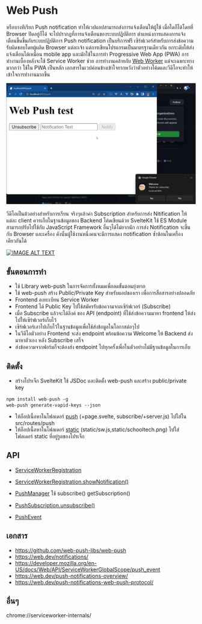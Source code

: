 # Web Push

  หรือบางทีเรียก Push notification ทำให้เวปแอปสามารถส่งการแจ้งเตือนให้ผู้ใช้ เมื่อใดก็ได้โดยที่ Browser ปิดอยู่ก็ได้ จะไปปรากฎที่การแจ้งเตือนของระบบปฎิบัติการ ตำแหน่งการแสดงการแจ้งเตือนขึ้นขึ้นกับระบบปฎิบัติการ Push notification เป็นบริการฟรี เซิร์ฟเวอร์สำหรับการส่งข้อความรับผิดชอบโดยผู้ผลิด Browser แต่ละเจ้า แต่การเขียนโปรแกรมเป็นมาตรฐานเดียวกัน ยกระดับให้ส่งแจ้งเตือนได้เหมือน mobile app และมักใช้ในการทำ Progressive Web App (PWA) การทำงานเบื้องหลังจะใช้ Service Worker ช่วย การทำงานคล้ายกับ [Web Worker](../web-worker/) แต่จะเฉพาะทางมากกว่า ใช้ใน PWA เป็นหลัก เอกสารในเวปค่อนข้างเข้าใจยากหวังว่าตัวอย่างโค้ดและวีดีโอจะทำให้เข้าใจการทำงานมากขึ้น 

![Push Notification](web-push.png)

วีดีโอเป็นต้วอย่างสำหรับการเรียน จริงๆแล้วค่า Subscription สำหรับการส่ง Nitification ให้แต่ละ client ควรเก็บในฐานข้อมูลของ Backend โค้ดเขียนด้วย SvelteKit ใช้ ES Module สามารถปรับไปใช้กับ JavaScript Framework อื่นๆได้ไม่ยากนัก การส่ง Notification จะขึ้นกับ Browser และเครื่อง ดังนั้นผู้ใช้งานหนึ่งคนจะมีการแสดง notification ซ้ำซ้อนในเครื่องเดียวกันได้ 

[![IMAGE ALT TEXT](https://img.youtube.com/vi/y_FwlkxtrvA/0.jpg)](https://www.youtube.com/watch?v=y_FwlkxtrvA&list=PLWMbTFbTi55ODDrafKItIGpJZl8r3XpyT&index=15 "SvelteKit Full Stack Part-7- Web Push ")

## ขั้นตอนการทำ
- ใช้ Library web-push ในการจัดการทั้งหมดเพื่อลดขั้นตอนยุ่งยาก
- ใช้ web-push สร้าง Public/Private Key สำหรับแอปของเรา เพื่อการสื่อสารอย่างปลอดภัย
- Frontend ลงทะเบียน Service Worker 
- Frontend ได้ Public Key ไปใช้สมัครรับข้อความจากเซิร์ฟเวอร์ (Subscribe)
- เมื่อ Subscribe แล้วจะได้ลิงค์ ของ API (endpoint) ที่ใช้ส่งข้อความมาหา frontend ให้ส่งไปให้เซิร์ฟเวอร์เก็บไว้
- เซิร์ฟเวอร์เอาไปเก็บไว้ในฐานข้อมูลเพื่อใช้ส่งข้อมูลในโอกาสต่อๆไป
- ในวีดีโอตัวอย่าง Frontend จะส่ง endpoint พร้อมข้อความ Welcome ให้ Backend ส่งมาหาตัวเอง หลัง Subscribe เสร็จ
- ส่งข้อความจากฟอร์มก็จะต้องส่ง endpoint ไปทุกครั้งเพื่อในตัวอย่างไม่มีฐานข้อมูลในการเก็บ

## ติดตั้ง
- สร้างโปรเจ็ก SvelteKit ใช้ JSDoc และติดตั้ง web-push และสร้าง public/private key
```
npm install web-push -g
web-push generate-vapid-keys --json
```
- ให้ก็อปเนื้อหาในโฟลเดอร์ [push](./) (+page.svelte, subscribe/+server.js) ไปใส่ใน src/routes/push 
- ให้ก็อปเนื้อหาในโฟลเดอร์ [static](./static) (static/sw.js,static/schooltech.png) ไปใส่โฟลเดอร์ static ที่อยู่รูตของโปรเจ็ก

## API
- [ServiceWorkerRegistration](https://developer.mozilla.org/en-US/docs/Web/API/ServiceWorkerRegistration)
- [ServiceWorkerRegistration.showNotification()](https://developer.mozilla.org/en-US/docs/Web/API/ServiceWorkerRegistration/showNotification)

- [PushManager](https://developer.mozilla.org/en-US/docs/Web/API/PushManager) ใช้ subscribe() getSubscription()
- [PushSubscription.unsubscribe()](https://developer.mozilla.org/en-US/docs/Web/API/PushSubscription/unsubscribe)
- [PushEvent](https://developer.mozilla.org/en-US/docs/Web/API/PushEvent)


## เอกสาร
- https://github.com/web-push-libs/web-push
- https://web.dev/notifications/
- https://developer.mozilla.org/en-US/docs/Web/API/ServiceWorkerGlobalScope/push_event
- https://web.dev/push-notifications-overview/
- https://web.dev/push-notifications-web-push-protocol/

## อื่นๆ
chrome://serviceworker-internals/
